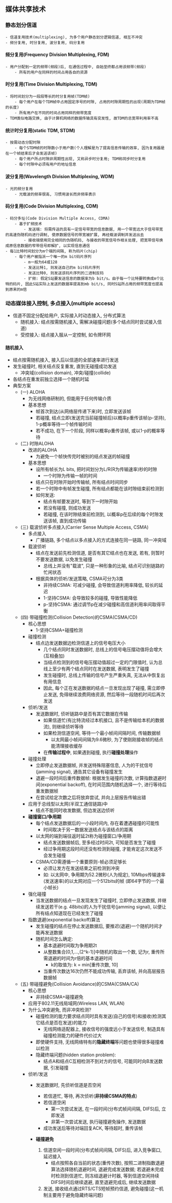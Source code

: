 ## 媒体共享技术
### 静态划分信道
    - 信道复用技术(multiplexing), 为多个用户静态划分逻辑信道, 相互不冲突
    - 频分复用, 时分复用, 波分复用, 码分复用

#### 频分复用(Frequency Division Multiplexing, FDM)
    - 用户分配到一定的频带(频段)后, 在通信过程中, 自始至终都占用该频带(频段)
        - 所有的用户在同样的时间占用各自的资源
#### 时分复用(Time Division Multiplexing, TDM)
    - 将时间划分为一段段等长的时分复用帧(TDM帧)
        - 每个用户在每个TDM帧中占用固定序号的时隙, 占用的时隙周期性的出现(周期为TDM帧的长度)
        - 所有用户在不同的时间占用同样的频带宽度
    - TDM类似电路交换, 由于计算机网络的数据传输具有突发性, 故TDM的总宽带利用率不高

#### 统计时分复用(static TDM, STDM)
    - 按需动态分配时隙
        - 每个STDM帧的时隙数小于用户数(个人理解是为了提高信息传输的效率, 因为复用器是在一个帧结束后才会发送该帧)
        - 每个用户所占时隙非周期性出现, 又称异步时分复用; TDM称同步时分复用
        - 每个时隙中必须有用户的地址信息
#### 波分复用(Wavelength Division Multiplexing, WDM)
    - 光的频分复用
        - 光载波的频率很高, 习惯用波长而非频率表示
#### 码分复用(Code Division Multiplexing, CDM)
    - 码分多址(Code Division Multiple Access, CDMA)
        - 基于扩频技术
            - 发送端: 将需传送的具有一定信号带宽的信息数据, 用一个带宽远大于信号带宽的高速伪随机码进行调制, 使原数据信号的带宽被扩展, 再经载波调制并发送出去
            - 接收端使用完全相同的伪随机码, 与接收的带宽信号作相关处理, 把宽带信号换成原信息数据的窄带信号即解扩, 以实现信息通信
    - 每1比特时间划分为m个端的间隔, 称为码片(chip)
        - 每个用户被指派一个唯一的m bit码片序列
            - m一般为64或128
            - 发送比特1, 则发送自己的m bit码片序列
            - 发送比特0, 则发送该码片序列的二进制反码
            - 扩频: 假定S站要发送信息的数据率为b bit/s。由于每一个比特要转换成m个比特的码片, 因此S站实际上发送的数据率提高到mb bit/s, 同时S站所占用的频带宽度也提高到原来的m倍
### 动态媒体接入控制, 多点接入(multiple access)
- 信道不固定分配给用户, 实际接入时动态接入, 分布式算法
    - 随机接入: 结点按需随机接入, 需解决碰撞问题(多个结点同时尝试接入信道)
    - 受控接入: 结点接入服从一定控制, 如令牌环网
#### 随机接入
- 结点按需随机接入, 接入后以信道的全部速率进行发送
- 发生碰撞时, 相关结点反复重发, 直到无碰撞成功发送
    - 冲突域(collision domain), 冲突/碰撞(collide)
- 各结点在重发前独立选择一个随机时延
- 典型方案
    - (一) ALOHA
        - 为无线网络研制的, 但能用于任何传输介质
        - 基本思想
            - 帧首次到达(从网络层传递下来)时, 立即发送该帧
            - 若碰撞, 结点立即(发送完当前碰撞帧后)以概率p重传该帧(p-坚持), 1-p概率等待一个帧传输时间
            - 若不成功, 在下一个阶段, 同样以概率p重传该帧, 或以1-p的概率等待
    - (二) 时隙ALOHA
        - 改进的ALOHA
            - 为避免一个帧快传完时被别的结点发送的帧碰撞
        - 基本思想
            - 设所有帧长为L bits, 把时间划分为L/R(R为传输速率)秒的时隙
                - 一个时隙为传输一帧的时间
            - 结点只在时隙开始时传输帧, 所有结点时间同步
            - 若一个时隙中有帧发生碰撞, 所有结点都能在该时隙结束前检测到
            - 如何发送:
                - 结点有帧要发送时, 等到下一时隙开始
                - 若没有碰撞, 则成功发送
                - 若碰撞, 在该时隙结束前检测到, 以概率p在后续的每个时隙发送该帧, 直到成功传输
    - (三) 载波侦听多点接入(Carrier Sense Multiple Access, CSMA)
        - 多点接入
            - 广播链路, 多个结点以多点接入的方式连接在同一链路, 同一冲突域
        - 载波侦听
            - 结点在发送前先检测信道, 是否有其它结点也在发送, 若有, 则暂时不要发送数据, 以免发生碰撞
                - 总线上并没有"载波", 只是一种形象的比喻, 结点可识别链路的忙闲状态
            - 根据具体的侦听/发送策略, CSMA可分为3类
                - 非持续CSMA: 可减少碰撞, 会导致信道利用率降低, 较长的延迟
                - 1-坚持CSMA: 会导致较多的碰撞, 导致性能降低
                - p-坚持CSMA: 通过调节p在减少碰撞和高信道利用率间取得平衡
    - (四) 带碰撞检测(Collision Detection)的CSMA(CSMA/CD)
        - 核心思想
            - 1-坚持CSMA+碰撞检测
        - 碰撞检测
            - 结点边发送数据边检测信道上的信号电压大小
                - 几个结点同时发送数据时, 总线上的信号电压摆动值将会增大(互相叠加)
                - 当结点检测到的信号电压摆动值超过一定的门限值时, 认为总线上至少有两个结点同时在发送数据, 表明发生了碰撞
                - 发生碰撞时, 总线上传输的信号产生严重失真, 无法从中恢复出有用信息
                - 因此, 每个正在发送数据的结点一旦发现出现了碰撞, 需立即停止发送, 免得继续浪费网络资源, 然后等待一段随机时间后再次发送
        - 侦听/发送
            - 发送数据时, 侦听链路中是否有其它数据在传输
                - 如果信道忙(有比特流经过本机接口, 且不是传输给本机的数据流), 则继续侦听等待
                - 如果检测信道空闲, 等待一个最小帧间间隔时间, 传输数据帧
                    - 以太网最小帧间间隔为9.6微秒, 为了使刚刚接收帧的结点能清理接收缓存
                - 在**传输过程中**, 如果遇到碰撞, 执行**碰撞处理**操作
        - 碰撞处理
            - 立即停止发送数据帧, 并发送特殊阻塞信息, 人为的干扰信号(jamming signal), 通告其它设备有碰撞发生
            - 退避一段时间后重传数据帧: 根据发生碰撞的次数, 计算指数退避时间(exponential backoff), 在时间范围内随机选择一个, 进行等待后重发数据帧
            - 在尝试给定次数之后将放弃尝试, 并向上层报告传输出错
        - 应用于总线型以太网(半双工通信链路)中
            - 结点不能同时收发数据, 但边发送边侦听
        - **碰撞窗口/争用期**
            - 每个结点发送数据后的一小段时间内, 存在着遭遇碰撞的可能性
                - 时间取决于另一数据发送结点与该结点的距离
            - 以太网的端到端往返时延2t称为碰撞窗口/争用期
                - 结点发送数据帧后, 至多经过时间2t, 可知是否发生了碰撞
                - 经过争用期这段时间还没有检测到碰撞, 才能肯定这次发送不会发生碰撞
            - CSMA/CD需遵循一个重要原则-帧必须足够长
                - 必须让发方在发送结束之前检测到冲突
                - 如: 以太网中, 争用期为52.2微秒(人为规定), 10Mbps传输速率(发送速率)的以太网对应一个512bits的帧 (即64字节的一个最小帧长)
        - 强化碰撞
            - 当发送数据的结点一旦发现发生了碰撞时, 立即停止发送数据, 并继续发送若干(e.g. 48bits)的人为干扰信号(jamming signal), 以便让所有结点知道现在已经发生了碰撞
        - 指数退避(exponential backoff)算法
            - 发生碰撞的结点在停止发送数据后, 要推迟(退避)一个随机时间才能再发送数据
            - 随机时间怎么确定:
                - 基本退避时间取为争用期2t
                - 从整数集合[0,1,...,(2^k-1)]中随机的取出一个数, 记为r, 重传所需退避的时间为r倍的基本退避时间
                    - k的取值为: k = min[重传次数, 10]
                - 当重传次数达16次仍然不能成功传输, 丢弃该帧, 并向高层报告数据帧
    - (五) 带碰撞避免(Collision Avoidance)的CSMA(CSMA/CA)
        - 核心思想
            - 非持续CSMA+碰撞避免
        - 应用于802.11无线局域网(Wireless LAN, WLAN)
        - 为什么冲突避免, 而非冲突检测?
            - 碰撞检测的能力要求结点同时具有发送(自己的信号)和接收(检测其它结点是否在发送)的能力
                - 无线网络适配器上, 接收信号的强度远小于发送信号, 制造具有碰撞检测能力的硬件代价过大
            - 即使硬件支持, 无线网络特有的**隐藏终端**等问题也使得很多碰撞难以检测
            - 隐藏终端问题(hidden station problem):
                - 结点A和结点C互相检测不到对方的信号, 可能同时向B发送数据, 引发碰撞
        - 侦听/发送
            - 发送数据时, 先侦听信道是否空闲
                - 若信道忙, 等待, 再次侦听(**非持续CSMA的特点**)
                - 若信道空闲
                    - 第一次尝试发送, 在一段时间(分布式帧间间隔, DIFS)后, 立即发送
                    - 非第一次尝试发送, 执行碰撞避免操作, 发送数据
                - 成功发送后等待对端回复ACK, 等待超时, 重传该帧
            - **碰撞避免**
                
                1. 信道空闲一段时间(分布式帧间间隔, DIFS)后, 进入竞争窗口, 延迟接入
                    - 结点按照各自当前的状态(重传次数), 按照二进制指数退避算法选择随机退避时间, 退避完成发送数据; 若退避未完成时检测到信道忙, 则冻结退避计时器, 等到信道空闲持续DIFS时间后继续退避, 直至退避完成后, 继续发送数据
                2. 发送, 接收结点通过RTS/CTS短帧预约信道, 避免碰撞(这一机制主要用于避免隐藏终端问题)